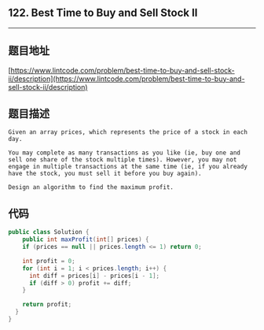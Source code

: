## 122. Best Time to Buy and Sell Stock II

----
## 题目地址

[https://www.lintcode.com/problem/best-time-to-buy-and-sell-stock-ii/description](https://www.lintcode.com/problem/best-time-to-buy-and-sell-stock-ii/description)

## 题目描述

```text
Given an array prices, which represents the price of a stock in each day.

You may complete as many transactions as you like (ie, buy one and sell one share of the stock multiple times). However, you may not engage in multiple transactions at the same time (ie, if you already have the stock, you must sell it before you buy again).

Design an algorithm to find the maximum profit.
```

## 代码

```java
public class Solution {
    public int maxProfit(int[] prices) {
    if (prices == null || prices.length <= 1) return 0;

    int profit = 0;
    for (int i = 1; i < prices.length; i++) {
      int diff = prices[i] - prices[i - 1];
      if (diff > 0) profit += diff;
    }

    return profit;
  }
}
```

